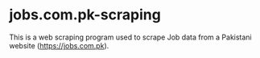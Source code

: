 # jobs.com.pk-scraping
This is a web scraping program used to scrape Job data from a Pakistani website (https://jobs.com.pk).

